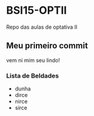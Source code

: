 # BSI15-OPTII
Repo das aulas de optativa II

## Meu primeiro commit
vem ni mim seu lindo!

### Lista de Beldades
- dunha
- dirce
- nirce
- sirce